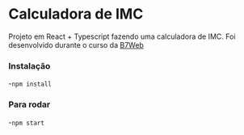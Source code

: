 # Calculadora de IMC

Projeto em React + Typescript fazendo uma calculadora de IMC.
Foi desenvolvido durante o curso da [B7Web](https://b7web.com.br)

### Instalação
-`npm install`

### Para rodar
-`npm start`
